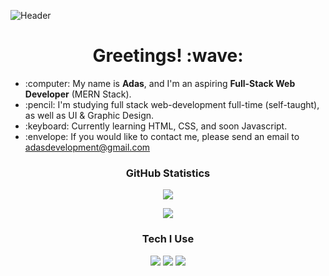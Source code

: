 ![Header](https://i.imgur.com/jLJR5E3.png)
<h1 align="center">Greetings! :wave:</h1>
<ul>
  <li>:computer: My name is <strong>Adas</strong>, and I'm an aspiring <strong>Full-Stack Web Developer</strong> (MERN Stack).</li>
  <li>:pencil: I'm studying full stack web-development full-time (self-taught), as well as UI & Graphic Design.</li>
  <li>:keyboard: Currently learning HTML, CSS, and soon Javascript.</li>
  <li>:envelope: If you would like to contact me, please send an email to <a href="mailto:adasdevelopment@gmail.com" target="_blank">adasdevelopment@gmail.com</a></li>
  <!-- <li>:arrow_right: Latest Project: <a href="https://ajkilmurray.github.io/todo-application/" target="_blank">Todo Web Application</a></li> -->
</ul>
<h3 align="center">GitHub Statistics</h3>
<p align="center"><img align="center" src="https://github-readme-streak-stats.herokuapp.com/?user=adixas16&theme=dark"></p>
<p align="center"><img src="https://github-readme-stats.vercel.app/api/top-langs/?username=adixas16&theme=dark&layout=compact"></p>
<h3 align="center">Tech I Use</h3>
<p align="center">
<img src="https://img.icons8.com/color/48/000000/adobe-xd.png"/>
<img src="https://img.icons8.com/color/50/4a90e2/html-5--v1.png"/>
<img src="https://img.icons8.com/color/50/4a90e2/css3.png"/>
<!--<img src="https://img.icons8.com/color/48/4a90e2/javascript.png"/>
<img src="https://img.icons8.com/color/48/4a90e2/sass.png"/>
<img src="https://img.icons8.com/color/48/000000/bootstrap.png"/>
<img src="https://img.icons8.com/ios-filled/50/000000/jquery.png"/> -->
</p>
